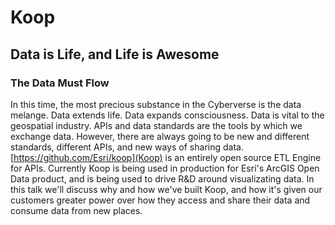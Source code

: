 # Koop 
## Data is Life, and Life is Awesome
### The Data Must Flow

In this time, the most precious substance in the Cyberverse is the data melange. Data extends life. Data expands consciousness. Data is vital to the geospatial industry. APIs and data standards are the tools by which we exchange data. However, there are always going to be new and different standards, different APIs, and new ways of sharing data. [https://github.com/Esri/koop](Koop) is an entirely open source ETL Engine for APIs. Currently Koop is being used in production for Esri's ArcGIS Open Data product, and is being used to drive R&D around visualizating data. In this talk we'll discuss why and how we've built Koop, and how it's given our customers greater power over how they access and share their data and consume data from new places.  
